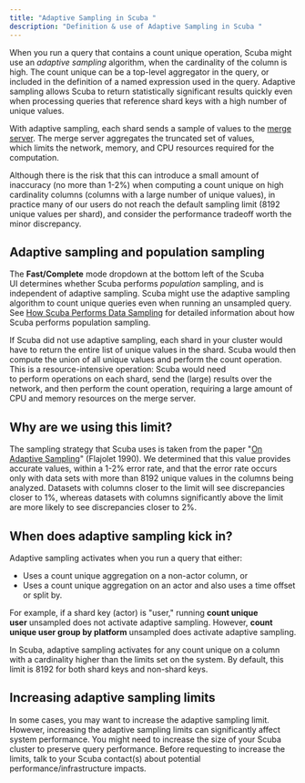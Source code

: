 ```yaml
---
title: "Adaptive Sampling in Scuba "
description: "Definition & use of Adaptive Sampling in Scuba "
---
```

When you run a query that contains a count unique operation, Scuba might use an *adaptive sampling* algorithm, when the cardinality of the column is high. The count unique can be a top-level aggregator in the query, or included in the definition of a named expression used in the query. Adaptive sampling allows Scuba to return statistically significant results quickly even when processing queries that reference shard keys with a high number of unique values. 

With adaptive sampling, each shard sends a sample of values to the [merge server](https://scuba.atlassian.net/wiki/spaces/GLOSSARY/pages/2160231516/Merge+Server+v5). The merge server aggregates the truncated set of values, which limits the network, memory, and CPU resources required for the computation.

Although there is the risk that this can introduce a small amount of inaccuracy (no more than 1-2%) when computing a count unique on high cardinality columns (columns with a large number of unique values), in practice many of our users do not reach the default sampling limit (8192 unique values per shard), and consider the performance tradeoff worth the minor discrepancy.

## Adaptive sampling and population sampling

The **Fast/Complete** mode dropdown at the bottom left of the Scuba UI determines whether Scuba performs *population* sampling, and is independent of adaptive sampling. Scuba might use the adaptive sampling algorithm to count unique queries even when running an unsampled query. See [How Scuba Performs Data Sampling](../../../scuba-guides/key-concepts-and-terminology/how-does-scuba-perform-data-sampling) for detailed information about how Scuba performs population sampling.

If Scuba did not use adaptive sampling, each shard in your cluster would have to return the entire list of unique values in the shard. Scuba would then compute the union of all unique values and perform the count operation. This is a resource-intensive operation: Scuba would need to perform operations on each shard, send the (large) results over the network, and then perform the count operation, requiring a large amount of CPU and memory resources on the merge server.

## Why are we using this limit?

The sampling strategy that Scuba uses is taken from the paper "[On Adaptive Sampling](http://algo.inria.fr/flajolet/Publications/Flajolet90.pdf)" (Flajolet 1990). We determined that this value provides accurate values, within a 1-2% error rate, and that the error rate occurs only with data sets with more than 8192 unique values in the columns being analyzed. Datasets with columns closer to the limit will see discrepancies closer to 1%, whereas datasets with columns significantly above the limit are more likely to see discrepancies closer to 2%.

## When does adaptive sampling kick in?

Adaptive sampling activates when you run a query that either:

- Uses a count unique aggregation on a non-actor column, or
- Uses a count unique aggregation on an actor and also uses a time offset or split by.

For example, if a shard key (actor) is "user," running **count unique user** unsampled does not activate adaptive sampling. However, **count unique user group by platform** unsampled does activate adaptive sampling.

In Scuba, adaptive sampling activates for any count unique on a column with a cardinality higher than the limits set on the system. By default, this limit is 8192 for both shard keys and non-shard keys.

## Increasing adaptive sampling limits

In some cases, you may want to increase the adaptive sampling limit. However, increasing the adaptive sampling limits can significantly affect system performance. You might need to increase the size of your Scuba cluster to preserve query performance. Before requesting to increase the limits, talk to your Scuba contact(s) about potential performance/infrastructure impacts.